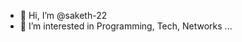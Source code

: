 - 👋 Hi, I’m @saketh-22
- 👀 I’m interested in Programming, Tech, Networks ...



<!---
saketh-22/saketh-22 is a ✨ special ✨ repository because its `README.md` (this file) appears on your GitHub profile.
You can click the Preview link to take a look at your changes.
--->
